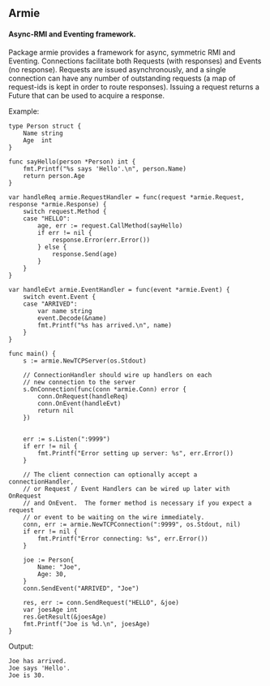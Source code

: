 
## Armie

#### Async-RMI and Eventing framework.

Package armie provides a framework for async, symmetric RMI and
Eventing.  Connections facilitate both Requests (with responses)
and Events (no response).  Requests are issued asynchronously,
and a single connection can have any number of outstanding requests
(a map of request-ids is kept in order to route responses).  Issuing a
request returns a Future that can be used to acquire a response.


Example:
```
type Person struct {
	Name string
	Age  int
}

func sayHello(person *Person) int {
	fmt.Printf("%s says 'Hello'.\n", person.Name)
	return person.Age
}

var handleReq armie.RequestHandler = func(request *armie.Request, response *armie.Response) {
	switch request.Method {
	case "HELLO":
		age, err := request.CallMethod(sayHello)
		if err != nil {
			response.Error(err.Error())
		} else {
			response.Send(age)
		}
	}
}

var handleEvt armie.EventHandler = func(event *armie.Event) {
	switch event.Event {
	case "ARRIVED":
		var name string
		event.Decode(&name)
		fmt.Printf("%s has arrived.\n", name)
	}
}

func main() {
	s := armie.NewTCPServer(os.Stdout)

	// ConnectionHandler should wire up handlers on each
	// new connection to the server
	s.OnConnection(func(conn *armie.Conn) error {
		conn.OnRequest(handleReq)
		conn.OnEvent(handleEvt)
		return nil
	})


	err := s.Listen(":9999")
	if err != nil {
		fmt.Printf("Error setting up server: %s", err.Error())
	}

	// The client connection can optionally accept a connectionHandler,
	// or Request / Event Handlers can be wired up later with OnRequest
	// and OnEvent.  The former method is necessary if you expect a request
	// or event to be waiting on the wire immediately.
	conn, err := armie.NewTCPConnection(":9999", os.Stdout, nil)
	if err != nil {
		fmt.Printf("Error connecting: %s", err.Error())
	}

	joe := Person{
		Name: "Joe",
		Age: 30,
	}
	conn.SendEvent("ARRIVED", "Joe")

	res, err := conn.SendRequest("HELLO", &joe)
	var joesAge int
	res.GetResult(&joesAge)
	fmt.Printf("Joe is %d.\n", joesAge)
}
```
Output:
```
Joe has arrived.
Joe says 'Hello'.
Joe is 30.
```

